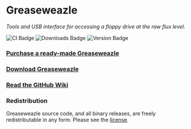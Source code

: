 # Greaseweazle

*Tools and USB interface for accessing a floppy drive at the raw flux level.*

![CI Badge][ci-badge]
![Downloads Badge][downloads-badge]
![Version Badge][version-badge]

### [Purchase a ready-made Greaseweazle][rmb]
### [Download Greaseweazle][Downloads]
### [Read the GitHub Wiki](https://github.com/keirf/greaseweazle/wiki)

### Redistribution

Greaseweazle source code, and all binary releases, are freely redistributable
in any form. Please see the [license](COPYING).

[rmb]: https://github.com/keirf/greaseweazle/wiki/Ready-Made-Boards
[Downloads]: https://github.com/keirf/greaseweazle/wiki/Downloads

[ci-badge]: https://github.com/keirf/greaseweazle/workflows/CI/badge.svg
[downloads-badge]: https://img.shields.io/github/downloads/keirf/greaseweazle/total
[version-badge]: https://img.shields.io/github/v/release/keirf/greaseweazle
